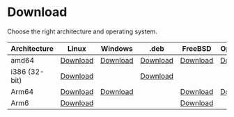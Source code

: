 # Download

Choose the right architecture and operating system.

| Architecture         | Linux | Windows | .deb | FreeBSD | OpenBSD | NetBSD |  darwin | 
|--------------|--------------|--------------|--------------|--------------|--------------|--------------|:-----:|
| amd64 |  [Download](https://github.com/karlh001/defiant-fg/raw/main/dist/defiant-fg_linux_amd64_v1/defiant-fg) |[Download](https://github.com/karlh001/defiant-fg/raw/main/dist/defiant-fg_windows_amd64_v1/defiant-fg.exe) |[Download](https://github.com/karlh001/defiant-fg/raw/main/dist/dfg_amd64.deb) | [Download](https://github.com/karlh001/defiant-fg/raw/main/dist/defiant-fg_freebsd_amd64_v1/defiant-fg) |[Download](https://github.com/karlh001/defiant-fg/raw/main/dist/defiant-fg_openbsd_amd64_v1/defiant-fg)|[Download](https://github.com/karlh001/defiant-fg/raw/main/dist/defiant-fg_netbsd_amd64_v1/defiant-fg) |[Download](https://github.com/karlh001/defiant-fg/raw/main/dist/defiant-fg_darwin_amd64_v1/defiant-fg)|
| i386 (32-bit) | [Download](https://github.com/karlh001/defiant-fg/raw/main/dist/defiant-fg_linux_386/defiant-fg) | | [Download](https://github.com/karlh001/defiant-fg/raw/main/dist/dfg_386.deb)| | | 
| Arm64 | [Download](https://github.com/karlh001/defiant-fg/raw/main/dist/defiant-fg_linux_arm64/defiant-fg) |[Download](https://github.com/karlh001/defiant-fg/raw/main/dist/defiant-fg_windows_arm64/defiant-fg.exe) | |[Download](https://github.com/karlh001/defiant-fg/raw/main/dist/defiant-fg_freebsd_arm64/defiant-fg) |[Download](https://github.com/karlh001/defiant-fg/raw/main/dist/defiant-fg_openbsd_arm64/defiant-fg) | |[Download](https://github.com/karlh001/defiant-fg/raw/main/dist/defiant-fg_darwin_arm64/defiant-fg) |Download |
| Arm6 | [Download](https://github.com/karlh001/defiant-fg/raw/main/dist/defiant-fg_linux_arm_6/defiant-fg) | | |[Download](https://github.com/karlh001/defiant-fg/raw/main/dist/defiant-fg_freebsd_arm_6/defiant-fg) |

